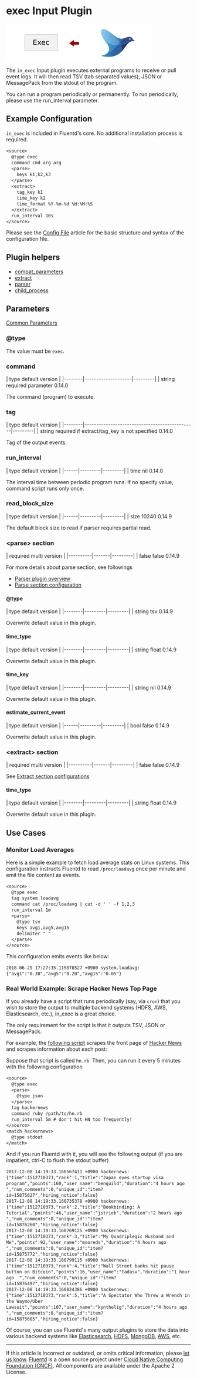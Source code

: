 # exec Input Plugin

![](/images/plugins/input/exec.png)

The `in_exec` Input plugin executes external programs to receive or pull
event logs. It will then read TSV (tab separated values), JSON or
MessagePack from the stdout of the program.

You can run a program periodically or permanently. To run periodically,
please use the run\_interval parameter.


## Example Configuration

`in_exec` is included in Fluentd's core. No additional installation
process is required.

``` {.CodeRay}
<source>
  @type exec
  command cmd arg arg
  <parse>
    keys k1,k2,k3
  </parse>
  <extract>
    tag_key k1
    time_key k2
    time_format %Y-%m-%d %H:%M:%S
  </extract>
  run_interval 10s
</source>
```

Please see the [Config File](/configuration/config-file.md) article for the basic
structure and syntax of the configuration file.


## Plugin helpers

-   [compat\_parameters](/articles/api-plugin-helper-compat_parameters.md)
-   [extract](/articles/api-plugin-helper-extract.md)
-   [parser](/articles/api-plugin-helper-parser.md)
-   [child\_process](/articles/api-plugin-helper-child_process.md)


## Parameters

[Common Parameters](/configuration/plugin-common-parameters.md)

### @type

The value must be `exec`.


### command

|	    type         default         version	|
|--------|--------------------|---------|
|	   string   required parameter   0.14.0

The command (program) to execute.


### tag

|	    type                       default                      version	|
|--------|-----------------------------------------------|---------|
|	   string   required if extract/tag\_key is not specified   0.14.0

Tag of the output events.


### run\_interval

|	   type   default   version	|
|------|---------|---------|
|	   time     nil     0.14.0

The interval time between periodic program runs. If no specify value,
command script runs only once.


### read\_block\_size

|	   type   default   version	|
|------|---------|---------|
|	   size    10240    0.14.9

The default block size to read if parser requires partial read.


### &lt;parse&gt; section

|	   required   multi   version	|
|----------|-------|---------|
|	    false     false   0.14.9

For more details about parse section, see followings

-   [Parser plugin overview](/plugins/parser/README.md)
-   [Parse section configuration](/configuration/parse-section.md)

#### @type

|	    type    default   version	|
|--------|---------|---------|
|	   string     tsv     0.14.9

Overwrite default value in this plugin.

#### time\_type

|	    type    default   version	|
|--------|---------|---------|
|	   string    float    0.14.9

Overwrite default value in this plugin.

#### time\_key

|	    type    default   version	|
|--------|---------|---------|
|	   string     nil     0.14.9

Overwrite default value in this plugin.

#### estimate\_current\_event

|	   type   default   version	|
|------|---------|---------|
|	   bool    false    0.14.9

Overwrite default value in this plugin.


### &lt;extract&gt; section

|	   required   multi   version	|
|----------|-------|---------|
|	    false     false   0.14.9

See [Extract section configurations](/articles/extract-section.md)

#### time\_type

|	    type    default   version	|
|--------|---------|---------|
|	   string    float    0.14.9

Overwrite default value in this plugin.


## Use Cases


### Monitor Load Averages

Here is a simple example to fetch load average stats on Linux systems.
This configuration instructs Fluentd to read `/proc/loadavg` once per
minute and emit the file content as events.

``` {.CodeRay}
<source>
  @type exec
  tag system.loadavg
  command cat /proc/loadavg | cut -d ' ' -f 1,2,3
  run_interval 1m
  <parse>
    @type tsv
    keys avg1,avg5,avg15
    delimiter " "
  </parse>
</source>
```

This configuration emits events like below:

``` {.CodeRay}
2018-06-29 17:27:35.115878527 +0900 system.loadavg: {"avg1":"0.30","avg5":"0.20","avg15":"0.05"}
```


### Real World Example: Scrape Hacker News Top Page

If you already have a script that runs periodically (say, via `cron`)
that you wish to store the output to multiple backend systems (HDFS,
AWS, Elasticsearch, etc.), in\_exec is a great choice.

The only requirement for the script is that it outputs TSV, JSON or
MessagePack.

For example, the [following script](https://gist.github.com/kiyoto/1bd903ad1bdd6ac51fcc) scrapes the
front page of [Hacker News](http://news.ycombinator.com) and scrapes
information about each post:

Suppose that script is called `hn.rb`. Then, you can run it every 5
minutes with the following configuration

``` {.CodeRay}
<source>
  @type exec
  <parse>
    @type json
  </parse>
  tag hackernews
  command ruby /path/to/hn.rb
  run_interval 5m # don't hit HN too frequently!
</source>
<match hackernews>
  @type stdout
</match>
```

And if you run Fluentd with it, you will see the following output (if
you are impatient, ctrl-C to flush the stdout buffer)

``` {.CodeRay}
2017-12-08 14:19:33.160567411 +0900 hackernews: {"time":1512710373,"rank":1,"title":"Japan eyes startup visa program","points":160,"user_name":"benguild","duration":"4 hours ago  ","num_comments":0,"unique_id":"item?id=15875627","hiring_notice":false}
2017-12-08 14:19:33.160735378 +0900 hackernews: {"time":1512710373,"rank":2,"title":"Bookbinding: A Tutorial","points":46,"user_name":"jstrieb","duration":"2 hours ago  ","num_comments":0,"unique_id":"item?id=15876260","hiring_notice":false}
2017-12-08 14:19:33.160769125 +0900 hackernews: {"time":1512710373,"rank":3,"title":"My Quadriplegic Husband and Me","points":92,"user_name":"mooreds","duration":"4 hours ago  ","num_comments":0,"unique_id":"item?id=15875772","hiring_notice":false}
2017-12-08 14:19:33.160799115 +0900 hackernews: {"time":1512710373,"rank":4,"title":"Wall Street banks hit pause button on Bitcoin","points":16,"user_name":"tadasv","duration":"1 hour ago  ","num_comments":0,"unique_id":"item?id=15876497","hiring_notice":false}
2017-12-08 14:19:33.160824386 +0900 hackernews: {"time":1512710373,"rank":5,"title":"A Spectator Who Threw a Wrench in the Waymo/Uber Lawsuit","points":107,"user_name":"kynthelig","duration":"4 hours ago  ","num_comments":0,"unique_id":"item?id=15875685","hiring_notice":false}
```

Of course, you can use Fluentd's many output plugins to store the data
into various backend systems like
[Elasticsearch](/articles/free-alternative-to-splunk-by-fluentd.md),
[HDFS](/articles/http-to-hdfs.md), [MongoDB](/articles/apache-to-mongodb.md), [AWS](/articles/apache-to-s3.md),
etc.


------------------------------------------------------------------------

If this article is incorrect or outdated, or omits critical information, please [let us know](https://github.com/fluent/fluentd-docs/issues?state=open).
[Fluentd](http://www.fluentd.org/) is a open source project under [Cloud Native Computing Foundation (CNCF)](https://cncf.io/). All components are available under the Apache 2 License.

